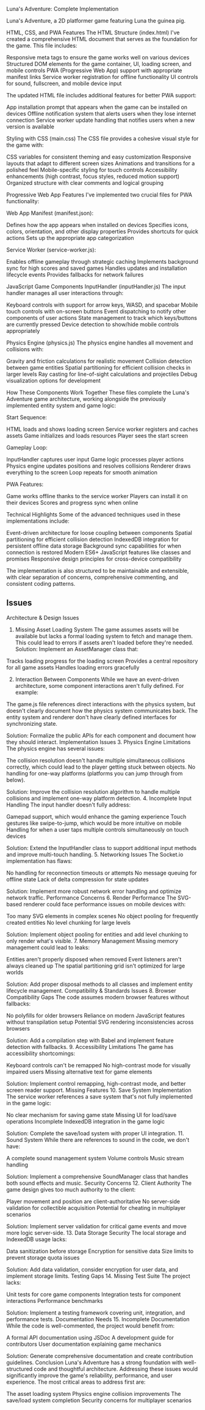 Luna's Adventure: Complete Implementation

Luna's Adventure, a 2D platformer game featuring Luna the guinea pig.

HTML, CSS, and PWA Features
The HTML Structure (index.html)
I've created a comprehensive HTML document that serves as the foundation for the game. This file includes:

Responsive meta tags to ensure the game works well on various devices
Structured DOM elements for the game container, UI, loading screen, and mobile controls
PWA (Progressive Web App) support with appropriate manifest links
Service worker registration for offline functionality
UI controls for sound, fullscreen, and mobile device input

The updated HTML file includes additional features for better PWA support:

App installation prompt that appears when the game can be installed on devices
Offline notification system that alerts users when they lose internet connection
Service worker update handling that notifies users when a new version is available

Styling with CSS (main.css)
The CSS file provides a cohesive visual style for the game with:

CSS variables for consistent theming and easy customization
Responsive layouts that adapt to different screen sizes
Animations and transitions for a polished feel
Mobile-specific styling for touch controls
Accessibility enhancements (high contrast, focus styles, reduced motion support)
Organized structure with clear comments and logical grouping

Progressive Web App Features
I've implemented two crucial files for PWA functionality:

Web App Manifest (manifest.json):

Defines how the app appears when installed on devices
Specifies icons, colors, orientation, and other display properties
Provides shortcuts for quick actions
Sets up the appropriate app categorization


Service Worker (service-worker.js):

Enables offline gameplay through strategic caching
Implements background sync for high scores and saved games
Handles updates and installation lifecycle events
Provides fallbacks for network failures



JavaScript Game Components
InputHandler (inputHandler.js)
The input handler manages all user interactions through:

Keyboard controls with support for arrow keys, WASD, and spacebar
Mobile touch controls with on-screen buttons
Event dispatching to notify other components of user actions
State management to track which keys/buttons are currently pressed
Device detection to show/hide mobile controls appropriately

Physics Engine (physics.js)
The physics engine handles all movement and collisions with:

Gravity and friction calculations for realistic movement
Collision detection between game entities
Spatial partitioning for efficient collision checks in larger levels
Ray casting for line-of-sight calculations and projectiles
Debug visualization options for development

How These Components Work Together
These files complete the Luna's Adventure game architecture, working alongside the previously implemented entity system and game logic:

Start Sequence:

HTML loads and shows loading screen
Service worker registers and caches assets
Game initializes and loads resources
Player sees the start screen


Gameplay Loop:

InputHandler captures user input
Game logic processes player actions
Physics engine updates positions and resolves collisions
Renderer draws everything to the screen
Loop repeats for smooth animation


PWA Features:

Game works offline thanks to the service worker
Players can install it on their devices
Scores and progress sync when online



Technical Highlights
Some of the advanced techniques used in these implementations include:

Event-driven architecture for loose coupling between components
Spatial partitioning for efficient collision detection
IndexedDB integration for persistent offline data storage
Background sync capabilities for when connection is restored
Modern ES6+ JavaScript features like classes and promises
Responsive design principles for cross-device compatibility

The implementation is also structured to be maintainable and extensible, with clear separation of concerns, comprehensive commenting, and consistent coding patterns.

## Issues

Architecture & Design Issues
1. Missing Asset Loading System
The game assumes assets will be available but lacks a formal loading system to fetch and manage them. This could lead to errors if assets aren't loaded before they're needed.
Solution: Implement an AssetManager class that:

Tracks loading progress for the loading screen
Provides a central repository for all game assets
Handles loading errors gracefully

2. Interaction Between Components
While we have an event-driven architecture, some component interactions aren't fully defined. For example:

The game.js file references direct interactions with the physics system, but doesn't clearly document how the physics system communicates back.
The entity system and renderer don't have clearly defined interfaces for synchronizing state.

Solution: Formalize the public APIs for each component and document how they should interact.
Implementation Issues
3. Physics Engine Limitations
The physics engine has several issues:

The collision resolution doesn't handle multiple simultaneous collisions correctly, which could lead to the player getting stuck between objects.
No handling for one-way platforms (platforms you can jump through from below).

Solution: Improve the collision resolution algorithm to handle multiple collisions and implement one-way platform detection.
4. Incomplete Input Handling
The input handler doesn't fully address:

Gamepad support, which would enhance the gaming experience
Touch gestures like swipe-to-jump, which would be more intuitive on mobile
Handling for when a user taps multiple controls simultaneously on touch devices

Solution: Extend the InputHandler class to support additional input methods and improve multi-touch handling.
5. Networking Issues
The Socket.io implementation has flaws:

No handling for reconnection timeouts or attempts
No message queuing for offline state
Lack of delta compression for state updates

Solution: Implement more robust network error handling and optimize network traffic.
Performance Concerns
6. Render Performance
The SVG-based renderer could face performance issues on mobile devices with:

Too many SVG elements in complex scenes
No object pooling for frequently created entities
No level chunking for large levels

Solution: Implement object pooling for entities and add level chunking to only render what's visible.
7. Memory Management
Missing memory management could lead to leaks:

Entities aren't properly disposed when removed
Event listeners aren't always cleaned up
The spatial partitioning grid isn't optimized for large worlds

Solution: Add proper disposal methods to all classes and implement entity lifecycle management.
Compatibility & Standards Issues
8. Browser Compatibility Gaps
The code assumes modern browser features without fallbacks:

No polyfills for older browsers
Reliance on modern JavaScript features without transpilation setup
Potential SVG rendering inconsistencies across browsers

Solution: Add a compilation step with Babel and implement feature detection with fallbacks.
9. Accessibility Limitations
The game has accessibility shortcomings:

Keyboard controls can't be remapped
No high-contrast mode for visually impaired users
Missing alternative text for game elements

Solution: Implement control remapping, high-contrast mode, and better screen reader support.
Missing Features
10. Save System Implementation
The service worker references a save system that's not fully implemented in the game logic:

No clear mechanism for saving game state
Missing UI for load/save operations
Incomplete IndexedDB integration in the game logic

Solution: Complete the save/load system with proper UI integration.
11. Sound System
While there are references to sound in the code, we don't have:

A complete sound management system
Volume controls
Music stream handling

Solution: Implement a comprehensive SoundManager class that handles both sound effects and music.
Security Concerns
12. Client Authority
The game design gives too much authority to the client:

Player movement and position are client-authoritative
No server-side validation for collectible acquisition
Potential for cheating in multiplayer scenarios

Solution: Implement server validation for critical game events and move more logic server-side.
13. Data Storage Security
The local storage and IndexedDB usage lacks:

Data sanitization before storage
Encryption for sensitive data
Size limits to prevent storage quota issues

Solution: Add data validation, consider encryption for user data, and implement storage limits.
Testing Gaps
14. Missing Test Suite
The project lacks:

Unit tests for core game components
Integration tests for component interactions
Performance benchmarks

Solution: Implement a testing framework covering unit, integration, and performance tests.
Documentation Needs
15. Incomplete Documentation
While the code is well-commented, the project would benefit from:

A formal API documentation using JSDoc
A development guide for contributors
User documentation explaining game mechanics

Solution: Generate comprehensive documentation and create contribution guidelines.
Conclusion
Luna's Adventure has a strong foundation with well-structured code and thoughtful architecture. Addressing these issues would significantly improve the game's reliability, performance, and user experience. The most critical areas to address first are:

The asset loading system
Physics engine collision improvements
The save/load system completion
Security concerns for multiplayer scenarios